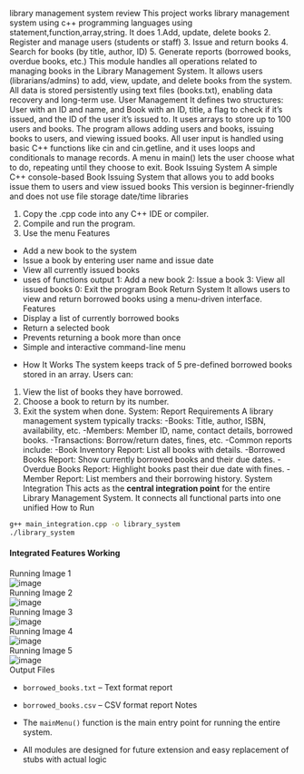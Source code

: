 library management system review This project works library management system using c++ programming languages using statement,function,array,string. It does 1.Add, update, delete books 2. Register and manage users (students or staff) 3. Issue and return books 4. Search for books (by title, author, ID) 5. Generate reports (borrowed books, overdue books, etc.)  This module handles all operations related to managing books in the Library Management System. It allows users (librarians/admins) to add, view, update, and delete books from the system. All data is stored persistently using text files (books.txt), enabling data recovery and long-term use.
User Management 
 It defines two structures: User with an ID and name, and Book with an ID, title, a flag to check if it’s issued, and the ID of the user it’s issued to. It uses arrays to store up to 100 users and books. The program allows adding users and books, issuing books to users, and viewing issued books. All user input is handled using basic C++ functions like cin and cin.getline, and it uses loops and conditionals to manage records. A menu in main() lets the user choose what to do, repeating until they choose to exit.
Book Issuing System
A simple C++ console-based Book Issuing System that allows you to 
add books
issue them to users
and view issued books
This version is beginner-friendly and 
does not use file storage
date/time libraries
1. Copy the .cpp code into any C++ IDE or compiler.
2. Compile and run the program.
3. Use the menu
Features
- Add a new book to the system
- Issue a book by entering user name and issue date
- View all currently issued books
- uses of functions
output
1: Add a new book
2: Issue a book
3: View all issued books
0: Exit the program
Book Return System 
 It allows users to view and return borrowed books using a menu-driven interface.
Features
- Display a list of currently borrowed books
- Return a selected book
- Prevents returning a book more than once
- Simple and interactive command-line menu
* How It Works
The system keeps track of 5 pre-defined borrowed books stored in an array. Users can:
1. View the list of books they have borrowed.
2. Choose a book to return by its number.
3. Exit the system when done.
System: Report Requirements
A library management system typically tracks:
-Books: Title, author, ISBN, availability, etc.
-Members: Member ID, name, contact details, borrowed books.
-Transactions: Borrow/return dates, fines, etc.
-Common reports include:
-Book Inventory Report: List all books with details.
-Borrowed Books Report: Show currently borrowed books and their due dates.
-Overdue Books Report: Highlight books past their due date with fines.
-Member Report: List members and their borrowing history.
System Integration 
This acts as the **central integration point** for the entire Library Management System. It connects all functional parts into one unified                                 How to Run

```bash
g++ main_integration.cpp -o library_system
./library_system
```
#### Integrated Features Working 
Running Image 1
</br>
![image](https://github.com/user-attachments/assets/0191cf18-4e86-44ac-ac56-66d785765076)
</br>
Running Image 2
</br>
![image](https://github.com/user-attachments/assets/33e87f56-47ee-4d55-b3fc-a14904d137ae)
</br>
Running Image 3
</br>
![image](https://github.com/user-attachments/assets/35e52382-fcdf-420f-9424-5fad01a27e19)
</br>
Running Image 4
</br>
![image](https://github.com/user-attachments/assets/707c2c14-9ddd-403a-87a5-89eff8871656)
</br>
Running Image 5
</br>
![image](https://github.com/user-attachments/assets/a3dde6bb-c06f-473b-8e9f-5f009e22ce4d)
</br>
Output Files
</br>

* `borrowed_books.txt` – Text format report
* `borrowed_books.csv` – CSV format report
 Notes

* The `mainMenu()` function is the main entry point for running the entire system.
* All modules are designed for future extension and easy replacement of stubs with actual logic
